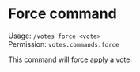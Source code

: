 # Force command

Usage: `/votes force <vote>`<br>
Permission: `votes.commands.force`

This command will force apply a vote.